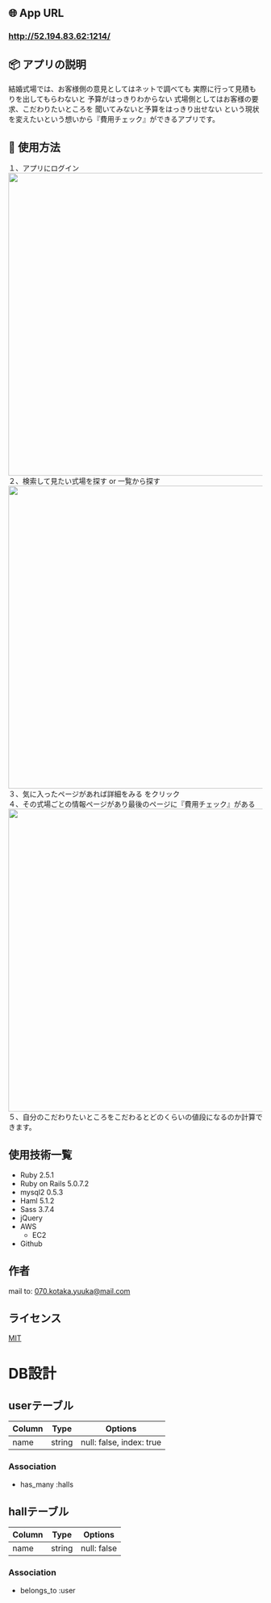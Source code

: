 ## 🌐 App URL

### **http://52.194.83.62:1214/**  

## 📦 アプリの説明
結婚式場では、お客様側の意見としてはネットで調べても
実際に行って見積もりを出してもらわないと
予算がはっきりわからない
式場側としてはお客様の要求、こだわりたいところを
聞いてみないと予算をはっきり出せない
という現状を変えたいという想いから『費用チェック』ができるアプリです。

## 💬 使用方法

１、アプリにログイン<br>
  <img src="https://i.gyazo.com/5d2d10f7775bb52f675a039c5501b066.png" width="600x600"><br>
２、検索して見たい式場を探す or 一覧から探す<br>
  <img src="https://i.gyazo.com/003f69ebb6ea926654a85b5c26997092.jpg" width="600x600"><br>
３、気に入ったページがあれば詳細をみる をクリック<br>
４、その式場ごとの情報ページがあり最後のページに『費用チェック』がある<br>
  <img src="https://i.gyazo.com/51dafe0433f5f53e6eff7e9b96417d6b.jpg" width="600x600"><br>
５、自分のこだわりたいところをこだわるとどのくらいの値段になるのか計算できます。

 
## 使用技術一覧

- Ruby 2.5.1
- Ruby on Rails 5.0.7.2
- mysql2 0.5.3
- Haml 5.1.2
- Sass 3.7.4
- jQuery
- AWS
  - EC2
- Github
 
## 作者
mail to: 070.kotaka.yuuka@mail.com
 
## ライセンス
 
[MIT](http://Yuukakotaka.mit-license.org)</blockquote>


# DB設計

## userテーブル
|Column|Type|Options|
|------|----|-------|
|name|string|null: false, index: true|

### Association
- has_many :halls

## hallテーブル

|Column|Type|Options|
|------|----|-------|
|name|string|null: false|

### Association
- belongs_to :user